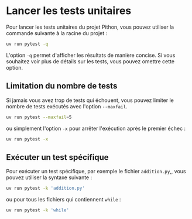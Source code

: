 # Lancer les tests unitaires

Pour lancer les tests unitaires du projet Pithon, vous pouvez utiliser la commande suivante à la racine du projet :

```bash
uv run pytest -q
```

L'option `-q` permet d'afficher les résultats de manière concise. Si vous souhaitez voir plus de détails sur les tests, vous pouvez omettre cette option.

## Limitation du nombre de tests

Si jamais vous avez trop de tests qui échouent, vous pouvez limiter le nombre de tests exécutés avec l'option `--maxfail`.

```bash
uv run pytest --maxfail=5
```

ou simplement l'option `-x` pour arrêter l'exécution après le premier échec :

```bash
uv run pytest -x
```

## Exécuter un test spécifique

Pour exécuter un test spécifique, par exemple le fichier `addition.py`,, vous pouvez utiliser la syntaxe suivante :

```bash
uv run pytest -k 'addition.py'
```

ou pour tous les fichiers qui contiennent `while` :

```bash
uv run pytest -k 'while'
```